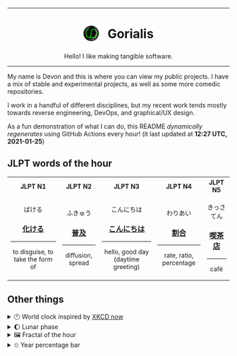 ***

<h1 align="center">
<sub>
    <img src="readme/resources/avatar.png" height="36">
</sub>
&nbsp;
Gorialis
</h1>
<p align="center">
Hello! I like making tangible software.
</p>

***

My name is Devon and this is where you can view my public projects. I have a mix of stable and experimental projects, as well as some more comedic repositories.

I work in a handful of different disciplines, but my recent work tends mostly towards reverse engineering, DevOps, and graphical/UX design.

As a fun demonstration of what I can do, this README *dynamically regenerates* using GitHub Actions every hour! (it last updated at **12:27 UTC, 2021-01-25**)

<h2>JLPT words of the hour</h2>
<table>
    <tr>
        <th>JLPT N1</th>
        <th>JLPT N2</th>
        <th>JLPT N3</th>
        <th>JLPT N4</th>
        <th>JLPT N5</th>
    </tr>
    <tr>
        <td>
            <p align="center">ばける</p>
            <h3 align="center"><b><a href="https://jisho.org/search/%E5%8C%96%E3%81%91%E3%82%8B">化ける</a></b></h3>
            <hr>
            <p align="center">to disguise,<wbr> to take the form of</p>
        </td>
        <td>
            <p align="center">ふきゅう</p>
            <h3 align="center"><b><a href="https://jisho.org/search/%E6%99%AE%E5%8F%8A">普及</a></b></h3>
            <hr>
            <p align="center">diffusion,<wbr> spread</p>
        </td>
        <td>
            <p align="center">こんにちは</p>
            <h3 align="center"><b><a href="https://jisho.org/search/%E3%81%93%E3%82%93%E3%81%AB%E3%81%A1%E3%81%AF">こんにちは</a></b></h3>
            <hr>
            <p align="center">hello,<wbr> good day (daytime greeting)</p>
        </td>
        <td>
            <p align="center">わりあい</p>
            <h3 align="center"><b><a href="https://jisho.org/search/%E5%89%B2%E5%90%88">割合</a></b></h3>
            <hr>
            <p align="center">rate,<wbr> ratio,<wbr> percentage</p>
        </td>
        <td>
            <p align="center">きっさてん</p>
            <h3 align="center"><b><a href="https://jisho.org/search/%E5%96%AB%E8%8C%B6%E5%BA%97">喫茶店</a></b></h3>
            <hr>
            <p align="center">café</p>
        </td>
    </tr>
</table>

<h2>Other things</h2>
<details>
<summary>🕛  World clock inspired by <a href="https://xkcd.com/now">XKCD now</a></summary>

> <img src="generated/now.png" width="512">

</details>
<details>
<summary>🌔 Lunar phase</summary>

The moon is approximately 43.73% through its phase (Waxing Gibbous).

</details>
<details>
<summary>&#x1f5bc; Fractal of the hour</summary>

> <img src="generated/fractal.png" width="512">

</details>
<details>
<summary>&#x23f2; Year percentage bar</summary>
<pre><code>2021 [█▁▁▁▁▁▁▁▁▁▁▁▁▁▁▁▁▁▁▁] 6.72%</code></pre>
</details>
